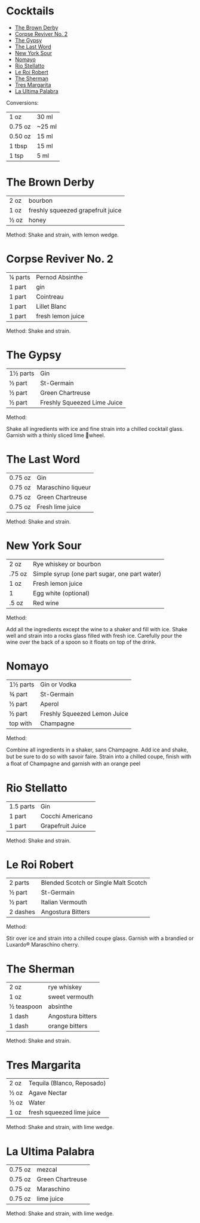 # Cocktails

- [The Brown Derby](https://github.com/sparrc/cookbook/tree/master/cocktails#the-brown-derby)
- [Corpse Reviver No. 2](https://github.com/sparrc/cookbook/tree/master/cocktails#corpse-reviver-no-2)
- [The Gypsy](https://github.com/sparrc/cookbook/tree/master/cocktails#the-gypsy)
- [The Last Word](https://github.com/sparrc/cookbook/tree/master/cocktails#the-last-word)
- [New York Sour](https://github.com/sparrc/cookbook/tree/master/cocktails#new-york-sour)
- [Nomayo](https://github.com/sparrc/cookbook/tree/master/cocktails#nomayo)
- [Rio Stellatto](https://github.com/sparrc/cookbook/tree/master/cocktails#rio-stellatto)
- [Le Roi Robert](https://github.com/sparrc/cookbook/tree/master/cocktails#le-roi-robert)
- [The Sherman](https://github.com/sparrc/cookbook/tree/master/cocktails#the-sherman)
- [Tres Margarita](https://github.com/sparrc/cookbook/tree/master/cocktails#tres-margarita)
- [La Ultima Palabra](https://github.com/sparrc/cookbook/tree/master/cocktails#la-ultima-palabra)

Conversions:

|||
|---|---|
| 1 oz    | 30 ml  |
| 0.75 oz | ~25 ml |
| 0.50 oz | 15 ml  |
| 1 tbsp  | 15 ml  |
| 1 tsp   | 5 ml   |

The Brown Derby
================================================================================

|||
|---|---|
| 2 oz  | bourbon |
| 1 oz  | freshly squeezed grapefruit juice |
| ½ oz  | honey |

Method: Shake and strain, with lemon wedge.

Corpse Reviver No. 2
================================================================================

|||
|---|---|
| ¼ parts | Pernod Absinthe |
| 1 part  | gin |
| 1 part  | Cointreau |
| 1 part  | Lillet Blanc |
| 1 part  | fresh lemon juice |

Method: Shake and strain.

The Gypsy
================================================================================

|||
|---|---|
| 1½ parts | Gin              |
| ½ part   | St-Germain       |
| ½ part   | Green Chartreuse |
| ½ part   | Freshly Squeezed Lime Juice |

Method:

Shake all ingredients with ice and fine strain into a chilled cocktail glass.
Garnish with a thinly sliced lime wheel.

The Last Word
================================================================================

|||
|---|---|
| 0.75 oz | Gin |
| 0.75 oz | Maraschino liqueur |
| 0.75 oz | Green Chartreuse |
| 0.75 oz | Fresh lime juice |

Method: Shake and strain.

New York Sour
================================================================================

|||
|---|---|
| 2 oz   | Rye whiskey or bourbon |
| .75 oz | Simple syrup (one part sugar, one part water) |
| 1 oz   | Fresh lemon juice |
| 1      | Egg white (optional) |
| .5 oz  | Red wine |

Method:

Add all the ingredients except the wine to a shaker and fill with ice.
Shake well and strain into a rocks glass filled with fresh ice.
Carefully pour the wine over the back of a spoon so it floats on top of the drink.

Nomayo
================================================================================

|||
|---|---|
| 1½ parts | Gin or Vodka |
| ¾ part   | St-Germain   |
| ½ part   | Aperol       |
| ½ part   | Freshly Squeezed Lemon Juice |
| top with | Champagne    |

Method:

Combine all ingredients in a shaker, sans Champagne.
Add ice and shake, but be sure to do so with savoir faire.
Strain into a chilled coupe,
ﬁnish with a ﬂoat of Champagne and garnish with an orange peel

Rio Stellatto
================================================================================

|||
|---|---|
| 1.5 parts | Gin |
| 1 part    | Cocchi Americano |
| 1 part    | Grapefruit Juice |

Method: Shake and strain.

Le Roi Robert
================================================================================

|||
|---|---|
| 2 parts   | Blended Scotch or Single Malt Scotch |
| ½ part    | St-Germain |
| ½ part    | Italian Vermouth |
| 2 dashes  | Angostura Bitters |

Method:

Stir over ice and strain into a chilled coupe glass.
Garnish with a brandied or Luxardo® Maraschino cherry.

The Sherman
================================================================================

|||
|---|---|
| 2 oz   | rye whiskey |
| 1 oz    | sweet vermouth |
| ½ teaspoon | absinthe |
| 1 dash     | Angostura bitters |
| 1 dash     | orange bitters |

Method: Shake and strain.

Tres Margarita
================================================================================

|||
|---|---|
| 2 oz | Tequila (Blanco, Reposado) |
| ½ oz | Agave Nectar |
| ½ oz | Water |
| 1 oz | fresh squeezed lime juice |

Method: Shake and strain, with lime wedge.

La Ultima Palabra
================================================================================

|||
|---|---|
| 0.75 oz | mezcal |
| 0.75 oz | Green Chartreuse |
| 0.75 oz | Maraschino |
| 0.75 oz | lime juice |

Method: Shake and strain, with lime wedge.